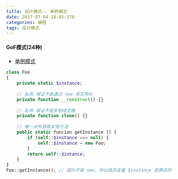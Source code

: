 ```yaml
---
title: 设计模式-- 单例模式
date: 2017-07-04 18:05:37A
categories: 编程
tags: 设计模式
---
```


#### GoF模式(24种)
- [单例模式](http://blog.csdn.net/LoveLion/article/details/7420883)
```php
class Foo
{
    private static $instance;
    
    // 私有 保证不能通过 new 来实例化
    private function __construct() {}
    
    // 私有 保证不能复制或克隆
    private function clone() {}
    
    // 唯一对外获取实例方法
    public static funcion getInstance () {
        if (self::$instance === null) {
            self::$instance = new Foo;
        } 
        return self::$intance;
    }
}
Foo::getInstance(); // 因为不能 new，所以成员变量 $instance 是静态的
```
